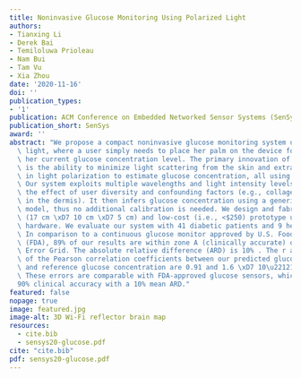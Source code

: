 ```yaml
---
title: Noninvasive Glucose Monitoring Using Polarized Light
authors:
- Tianxing Li
- Derek Bai
- Temiloluwa Prioleau
- Nam Bui
- Tam Vu
- Xia Zhou
date: '2020-11-16'
doi: ''
publication_types:
- '1'
publication: ACM Conference on Embedded Networked Sensor Systems (SenSys), 2020.
publication_short: SenSys
award: ''
abstract: "We propose a compact noninvasive glucose monitoring system using polarized\
  \ light, where a user simply needs to place her palm on the device for measuring\
  \ her current glucose concentration level. The primary innovation of our system\
  \ is the ability to minimize light scattering from the skin and extract weak changes\
  \ in light polarization to estimate glucose concentration, all using low-cost hardware.\
  \ Our system exploits multiple wavelengths and light intensity levels to mitigate\
  \ the effect of user diversity and confounding factors (e.g., collagen and elastin\
  \ in the dermis). It then infers glucose concentration using a generic learning\
  \ model, thus no additional calibration is needed. We design and fabricate a compact\
  \ (17 cm \xD7 10 cm \xD7 5 cm) and low-cost (i.e., <$250) prototype using off-the-shelf\
  \ hardware. We evaluate our system with 41 diabetic patients and 9 healthy participants.\
  \ In comparison to a continuous glucose monitor approved by U.S. Food and Drug Administration\
  \ (FDA), 89% of our results are within zone A (clinically accurate) of the Clarke\
  \ Error Grid. The absolute relative difference (ARD) is 10% . The r and p values\
  \ of the Pearson correlation coefficients between our predicted glucose concentration\
  \ and reference glucose concentration are 0.91 and 1.6 \xD7 10\u2212143, respectively.\
  \ These errors are comparable with FDA-approved glucose sensors, which achieve \u2248\
  90% clinical accuracy with a 10% mean ARD."
featured: false
nopage: true
image: featured.jpg
image-alt: 3D Wi-Fi reflector brain map
resources:
  - cite.bib
  - sensys20-glucose.pdf
cite: "cite.bib"
pdf: sensys20-glucose.pdf
---
```



